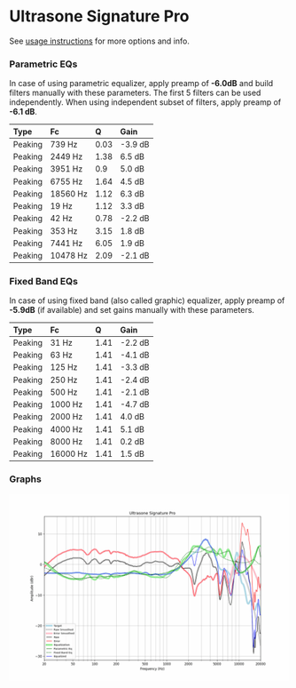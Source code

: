 # Ultrasone Signature Pro
See [usage instructions](https://github.com/jaakkopasanen/AutoEq#usage) for more options and info.

### Parametric EQs
In case of using parametric equalizer, apply preamp of **-6.0dB** and build filters manually
with these parameters. The first 5 filters can be used independently.
When using independent subset of filters, apply preamp of **-6.1 dB**.

| Type    | Fc       |    Q | Gain    |
|:--------|:---------|:-----|:--------|
| Peaking | 739 Hz   | 0.03 | -3.9 dB |
| Peaking | 2449 Hz  | 1.38 | 6.5 dB  |
| Peaking | 3951 Hz  | 0.9  | 5.0 dB  |
| Peaking | 6755 Hz  | 1.64 | 4.5 dB  |
| Peaking | 18560 Hz | 1.12 | 6.3 dB  |
| Peaking | 19 Hz    | 1.12 | 3.3 dB  |
| Peaking | 42 Hz    | 0.78 | -2.2 dB |
| Peaking | 353 Hz   | 3.15 | 1.8 dB  |
| Peaking | 7441 Hz  | 6.05 | 1.9 dB  |
| Peaking | 10478 Hz | 2.09 | -2.1 dB |

### Fixed Band EQs
In case of using fixed band (also called graphic) equalizer, apply preamp of **-5.9dB**
(if available) and set gains manually with these parameters.

| Type    | Fc       |    Q | Gain    |
|:--------|:---------|:-----|:--------|
| Peaking | 31 Hz    | 1.41 | -2.2 dB |
| Peaking | 63 Hz    | 1.41 | -4.1 dB |
| Peaking | 125 Hz   | 1.41 | -3.3 dB |
| Peaking | 250 Hz   | 1.41 | -2.4 dB |
| Peaking | 500 Hz   | 1.41 | -2.1 dB |
| Peaking | 1000 Hz  | 1.41 | -4.7 dB |
| Peaking | 2000 Hz  | 1.41 | 4.0 dB  |
| Peaking | 4000 Hz  | 1.41 | 5.1 dB  |
| Peaking | 8000 Hz  | 1.41 | 0.2 dB  |
| Peaking | 16000 Hz | 1.41 | 1.5 dB  |

### Graphs
![](./Ultrasone%20Signature%20Pro.png)